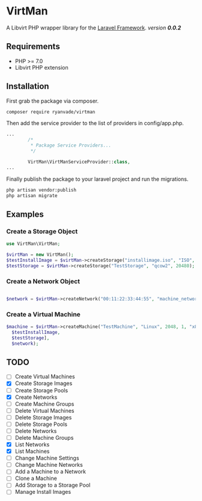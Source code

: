 # VirtMan
A Libvirt PHP wrapper library for the [Laravel Framework](https://laravel.com/).
_version **0.0.2**_
## Requirements
* PHP >= 7.0
* Libvirt PHP extension

## Installation
First grab the package via composer.
```bash
composer require ryanvade/virtman
```
Then add the service provider to the list of providers in config/app.php.
```php
...
        /*
         * Package Service Providers...
         */

        VirtMan\VirtManServiceProvider::class,
...
```
Finally publish the package to your laravel project and run the migrations.
```bash
php artisan vendor:publish
php artisan migrate
```

## Examples
### Create a Storage Object
```php
use VirtMan\VirtMan;

$virtMan = new VirtMan();
$testInstallImage = $virtMan->createStorage("installimage.iso", "ISO", -1);
$testStorage = $virtMan->createStorage("TestStorage", "qcow2", 20480);
```
### Create a Network Object
```php

$network = $virtMan->createNetwork("00:11:22:33:44:55", "machine_network", "e1000");
```
### Create a Virtual Machine
```php
$machine = $virtMan->createMachine("TestMachine", "Linux", 2048, 1, "x86_64", [
  $testInstallImage,
  $testStorage],
  $network);
```
## TODO
- [ ] Create Virtual Machines
- [x] Create Storage Images
- [ ] Create Storage Pools
- [x] Create Networks
- [ ] Create Machine Groups
- [ ] Delete Virtual Machines
- [ ] Delete Storage Images
- [ ] Delete Storage Pools
- [ ] Delete Networks
- [ ] Delete Machine Groups
- [x] List Networks
- [x] List Machines
- [ ] Change Machine Settings
- [ ] Change Machine Networks
- [ ] Add a Machine to a Network
- [ ] Clone a Machine
- [ ] Add Storage to a Storage Pool
- [ ] Manage Install Images
